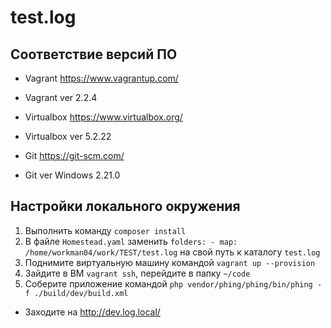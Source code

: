# test.log

## Соответствие версий ПО 

- Vagrant https://www.vagrantup.com/ 
- Vagrant ver 2.2.4

- Virtualbox https://www.virtualbox.org/
- Virtualbox ver 5.2.22

- Git https://git-scm.com/
- Git ver Windows 2.21.0

## Настройки локального окружения

1. Выполнить команду `composer install`
2. В файле `Homestead.yaml` заменить `folders: - map: /home/workman04/work/TEST/test.log` на свой путь к каталогу `test.log` 
3. Поднимите виртуальную машину командой `vagrant up --provision`
4. Зайдите в ВМ `vagrant ssh`, перейдите в папку `~/code`
5. Соберите приложение командой `php vendor/phing/phing/bin/phing -f ./build/dev/build.xml`

- Заходите на http://dev.log.local/
